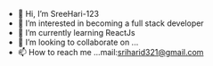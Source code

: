- 👋 Hi, I’m SreeHari-123
- 👀 I’m interested in becoming a full stack developer
- 🌱 I’m currently learning ReactJs
- 💞️ I’m looking to collaborate on ...
- 📫 How to reach me ...mail:sriharid321@gmail.com

<!---
SreeHari-123/SreeHari-123 is a ✨ special ✨ repository because its `README.md` (this file) appears on your GitHub profile.
You can click the Preview link to take a look at your changes.
--->
